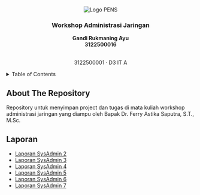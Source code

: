 <a name="readme-top"></a>

<!-- PROJECT LOGO -->
<br />
<div align="center">
  <img src="https://upload.wikimedia.org/wikipedia/id/4/44/Logo_PENS.png" alt="Logo PENS">

  <h3 align="center">Workshop Administrasi Jaringan</h3>

  <p align="center">
    <strong>Gandi Rukmaning Ayu</strong>
    <br />
    <strong>3122500016</strong>
    <br />
    <br />
    <p>3122500001 · D3 IT A</p>
  </p>
</div>



<!-- TABLE OF CONTENTS -->
<details>
  <summary>Table of Contents</summary>
  <ol>
    <li>
      <a href="#about-the-repository">About The Project</a>
      <a href="#laporan"></a>
    <li><a href="#contact">Contact</a></li>
  </ol>
</details>

<!-- ABOUT THE PROJECT -->
## About The Repository

Repository untuk menyimpan project dan tugas di mata kuliah workshop administrasi jaringan yang diampu oleh Bapak Dr. Ferry Astika Saputra, S.T., M.Sc.


## Laporan
-  <a href="Tugas-2">Laporan SysAdmin 2</a>
-  <a href="Tugas-3">Laporan SysAdmin 3</a>
-  <a href="Tugas-4">Laporan SysAdmin 4</a>
-  <a href="Tugas-5">Laporan SysAdmin 5</a>
-  <a href="Tugas-6">Laporan SysAdmin 6</a>
-  <a href="Tugas-7">Laporan SysAdmin 7</a>
